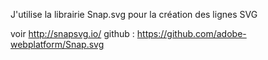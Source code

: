 J'utilise la librairie Snap.svg pour la création des lignes SVG

voir http://snapsvg.io/ 
github : https://github.com/adobe-webplatform/Snap.svg
